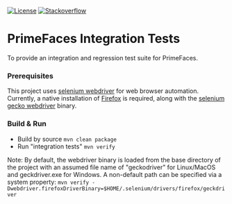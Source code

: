 [![License](http://img.shields.io/:license-apache-blue.svg)](http://www.apache.org/licenses/LICENSE-2.0.html)
[![Stackoverflow](https://img.shields.io/badge/StackOverflow-primefaces-chocolate.svg)](https://stackoverflow.com/questions/tagged/primefaces-extensions)

PrimeFaces Integration Tests
==========================

To provide an integration and regression test suite for PrimeFaces.

### Prerequisites

This project uses [selenium webdriver](https://www.selenium.dev/) for web browser automation.  Currently, a native
installation of [Firefox](https://firefox.com/) is required, along with the
[selenium gecko webdriver](https://github.com/mozilla/geckodriver) binary.

### Build & Run
- Build by source `mvn clean package`
- Run "integration tests" `mvn verify`

Note: By default, the webdriver binary is loaded from the base directory of the project with an assumed file name of
      "geckodriver" for Linux/MacOS and geckdriver.exe for Windows.  A non-default path can be specified via a system
      property: `mvn verify -Dwebdriver.firefoxDriverBinary=$HOME/.selenium/drivers/firefox/geckdriver` 